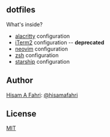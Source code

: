 ## dotfiles

What's inside?

- [alacritty](https://alacritty.org/) configuration
- [iTerm2](https://iterm2.com) configuration -- **deprecated**
- [neovim](https://neovim.io/) configuration
- [zsh](https://ohmyz.sh/) configuration
- [starship](https://starship.rs/) configuration

## Author

[Hisam A Fahri](https://hisamafahri.com): [@hisamafahri](https://github.com/hisamafahri)

## License

[MIT](LICENSE)
